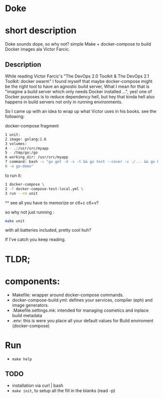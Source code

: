 Doke
====

# short description
Doke sounds dope, so why not?
simple Make + docker-compose to build Docker images ala Victor Farcic.


Description
-----------
While reading Victor Farcic's "The DevOps 2.0 Toolkit & The DevOps 2.1 Toolkit: docker swarm" I found myself that maybe docker-compose might be the right tool to have an agnostic build server, What I mean for that is "imagine a build server which only needs Docker installed ...", yes! one of Docker purposes is to reduce dependency hell, but hey that kinda hell also happens in build servers not only in running environments. 

So I came up with an idea to wrap up what Victor uses in his books. see the following:

docker-compose fragment
``` bash
1 unit:
2 image: golang:1.6
3 volumes:
4 - .:/usr/src/myapp
5 - /tmp/go:/go
6 working_dir: /usr/src/myapp
7 command: bash -c "go get -d -v -t && go test --cover -v ./... && go build -v\
8 -o go-demo"
```

to run it:
```bash
1 docker-compose \
2 -f docker-compose-test-local.yml \
3 run --rm unit
```

^^ see all you have to memorize or ctl+c ctl+v?

so why not just running :

```bash
make unit 
```

with all batteries included, pretty cool huh? 

If I've catch you keep reading.

# TLDR;



# components:

- Makefile: wrapper around docker-compose commands.
- docker-compose-build.yml: defines your services, compiler (eph) and image generators.
- .Makefile.settings.mk: intended for managing cosmetics and inplace build metadata
- .env: this is were you place all your default values for Build enviroment (docker-compose)

# Run

- `make help` 


## TODO

- installation via curl | bash
- `make init`, to setup all the fill in the blanks (read -p)